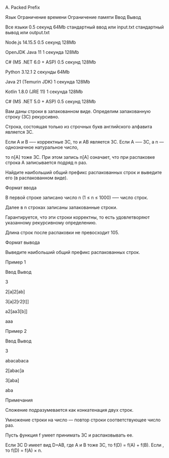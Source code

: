 A. Packed Prefix

Язык	Ограничение времени	Ограничение памяти	Ввод	Вывод

Все языки	0.5 секунд	64Mb	стандартный ввод или input.txt	стандартный вывод или output.txt

Node.js 14.15.5	0.5 секунд	128Mb

OpenJDK Java 11	1 секунда	128Mb

C# (MS .NET 6.0 + ASP)	0.5 секунд	128Mb

Python 3.12.1	2 секунды	64Mb

Java 21 (Temurin JDK)	1 секунда	128Mb

Kotlin 1.8.0 (JRE 11)	1 секунда	128Mb

C# (MS .NET 5.0 + ASP)	0.5 секунд	128Mb

Вам даны строки в запакованном виде. Определим запакованную строку (ЗС) рекурсивно.

Строка, состоящая только из строчных букв английского алфавита является ЗС. 

Если A и B —– корректные ЗС, то и AB является ЗС. Если A —– ЗС, а n — однозначное натуральное число, 

то n[A] тоже ЗС. При этом запись n[A] означает, что при распаковке строка A записывается подряд n раз. 

Найдите наибольший общий префикс распакованных строк и выведите его (в распакованном виде).

Формат ввода

В первой строке записано число n (1 ≤ n ≤ 1000) –— число строк.

Далее в n строках записаны запакованные строки. 

Гарантируется, что эти строки корректны, то есть удовлетворяют указанному рекурсивному определению. 

Длина строк после распаковки не превосходит 105.

Формат вывода

Выведите наибольший общий префикс распакованных строк.

Пример 1

Ввод	Вывод

3

2[a]2[ab]

3[a]2[r2[t]]

a2[aa3[b]]

aaa

Пример 2

Ввод	Вывод

3

abacabaca

2[abac]a

3[aba]

aba

Примечания

Сложение подразумевается как конкатенация двух строк.

Умножение строки на число — повтор строки соответствующее число раз.

Пусть функция f умеет принимать ЗС и распаковывать ее. 

Если ЗС D имеет вид D=AB, где A и B тоже ЗС, то f(D) = f(A) + f(B). Если , то f(D) = f(A) × n.
